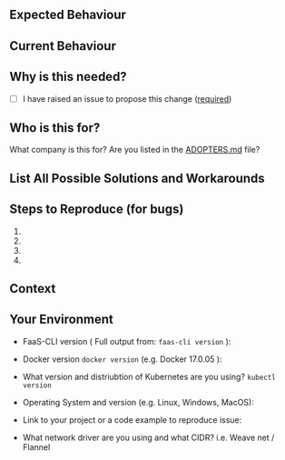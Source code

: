<!--- Provide a general summary of the issue in the Title above -->

## Expected Behaviour
<!--- If you're describing a bug, tell us what should happen -->
<!--- If you're suggesting a change/improvement, tell us how it should work -->

## Current Behaviour
<!--- If describing a bug, tell us what happens instead of the expected behavior -->
<!--- If suggesting a change/improvement, explain the difference from current behavior -->

## Why is this needed?
<!--- Why is this change required? What problem does it solve? -->
<!--- If it fixes an open issue, please link to the issue here. -->
- [ ] I have raised an issue to propose this change ([required](https://github.com/innoobijr/faas/blob/master/CONTRIBUTING.md))

## Who is this for?

What company is this for? Are you listed in the [ADOPTERS.md](https://github.com/innoobijr/faas/blob/master/ADOPTERS.md) file?

## List All Possible Solutions and Workarounds
<!--- Suggest a fix/reason for the bug, or ideas how to implement  -->
<!--- the addition or change -->
<!--- Is there a workaround which could avoid making changes? -->


## Steps to Reproduce (for bugs)
<!--- Provide a link to a live example, or an unambiguous set of steps to -->
<!--- reproduce this bug. Include code to reproduce, if relevant -->
1.
2.
3.
4.

## Context
<!--- How has this issue affected you? What are you trying to accomplish? -->
<!--- Providing context helps us come up with a solution that is most useful in the real world -->

## Your Environment
<!--- Include as many relevant details about the environment you experienced the bug in -->
* FaaS-CLI version ( Full output from: `faas-cli version` ):

* Docker version `docker version` (e.g. Docker 17.0.05 ):

* What version and distriubtion of Kubernetes are you using? `kubectl version`

* Operating System and version (e.g. Linux, Windows, MacOS):

* Link to your project or a code example to reproduce issue:

* What network driver are you using and what CIDR? i.e. Weave net / Flannel
